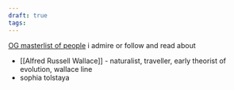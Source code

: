 ```yaml
---
draft: true
tags:
---
```

[OG masterlist of people](https://www.notion.so/nicothyun/Great-Minds-0e488fc5607343409b60f751370f3d27?pvs=4) i admire or follow and read about 

- [[Alfred Russell Wallace]] - naturalist, traveller, early theorist of evolution, wallace line
- sophia tolstaya
